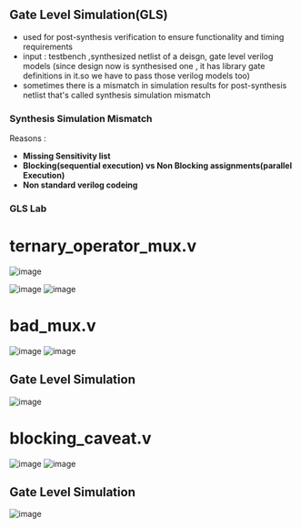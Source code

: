 ## Gate Level Simulation(GLS)

- used for post-synthesis verification to ensure functionality and timing requirements
- input : testbench ,synthesized netlist of a deisgn, gate level verilog models (since design now is synthesised one , it has library gate definitions in it.so we have to pass those verilog models too)
- sometimes there is a mismatch in simulation results for post-synthesis netlist that's called synthesis simulation mismatch

### Synthesis Simulation Mismatch

Reasons : 
- **Missing Sensitivity list**
- **Blocking(sequential execution) vs Non Blocking assignments(parallel Execution)**
- **Non standard verilog codeing**

### GLS Lab

# ternary_operator_mux.v

![image](https://github.com/aaronghosh/pes_asic_class/assets/124378527/80b830b5-786e-42d5-a68f-ad07ffe8be91)

![image](https://github.com/aaronghosh/pes_asic_class/assets/124378527/a2724723-b524-420e-8a33-1273893ee06f)
![image](https://github.com/aaronghosh/pes_asic_class/assets/124378527/6943fb38-89b1-40ec-840e-5acdc00ebd03)

# bad_mux.v

![image](https://github.com/aaronghosh/pes_asic_class/assets/124378527/138e05ef-a58b-45ab-8157-1c6040df2e40)
![image](https://github.com/aaronghosh/pes_asic_class/assets/124378527/ee385940-e170-4cf9-98fe-c4b2dc51b0c7)
## Gate Level Simulation
![image](https://github.com/aaronghosh/pes_asic_class/assets/124378527/59202aba-d084-4d43-8b2e-1b222c2d7f64)

# blocking_caveat.v


![image](https://github.com/aaronghosh/pes_asic_class/assets/124378527/30f47eb6-7389-4a82-b7e4-67a47fc2d91e)
![image](https://github.com/aaronghosh/pes_asic_class/assets/124378527/7f0bd236-4a70-4bb7-b72a-160ce6faa0e3)
## Gate Level Simulation
![image](https://github.com/aaronghosh/pes_asic_class/assets/124378527/61a57454-ad3c-4780-b240-4d36de9c3602)





